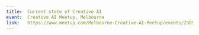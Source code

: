 ```yaml
---
title:  Current state of Creative AI
event:  Creative AI Meetup, Melbourne
link:   https://www.meetup.com/Melbourne-Creative-AI-Meetup/events/238938817/
---
```


